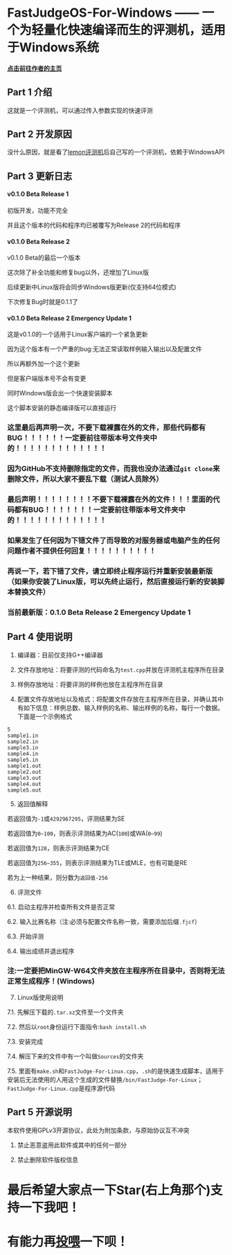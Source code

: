 # FastJudgeOS-For-Windows —— 一个为轻量化快速编译而生的评测机，适用于Windows系统

#### [点击前往作者的主页](https://enderdragon114514.github.io/Homepage/index.html)

## Part 1 介绍

这就是一个评测机，可以通过传入参数实现的快速评测

## Part 2 开发原因

没什么原因，就是看了[lemon评测机](https://oi-wiki.org/tools/judger/lemon/)后自己写的一个评测机，依赖于WindowsAPI

## Part 3 更新日志

#### v0.1.0 Beta Release 1

初版开发，功能不完全

并且这个版本的代码和程序均已被覆写为Release 2的代码和程序

#### v0.1.0 Beta Release 2

v0.1.0 Beta的最后一个版本

这次除了补全功能和修复bug以外，还增加了Linux版

后续更新中Linux版将会同步Windows版更新(仅支持64位模式)

下次修复Bug时就是0.1.1了

#### v0.1.0 Beta Release 2 Emergency Update 1

这是v0.1.0的一个适用于Linux客户端的一个紧急更新

因为这个版本有一个严重的bug:无法正常读取样例输入输出以及配置文件

所以再额外加一个这个更新

但是客户端版本号不会有变更

同时Windows版会出一个快速安装脚本

这个脚本安装的静态编译版可以直接运行

### 这里最后再声明一次，不要下载裸露在外的文件，那些代码都有BUG！！！！！！一定要前往带版本号文件夹中的！！！！！！！！！！！！！

### 因为GitHub不支持删除指定的文件，而我也没办法通过`git clone`来删除文件，所以大家不要乱下载（测试人员除外）

### 最后声明！！！！！！！！不要下载裸露在外的文件！！！里面的代码都有BUG！！！！！！！一定要前往带版本号文件夹中的！！！！！！！！！！！！！

### 如果发生了任何因为下错文件了而导致的对服务器或电脑产生的任何问题作者不提供任何回复！！！！！！！！！！

### 再说一下，若下错了文件，请立即终止程序运行并重新安装最新版（如果你安装了Linux版，可以先终止运行，然后直接运行新的安装脚本替换文件）

### 当前最新版：0.1.0 Beta Release 2 Emergency Update 1

## Part 4 使用说明

1. 编译器：目前仅支持G++编译器
 
2. 文件存放地址：将要评测的代码命名为`test.cpp`并放在评测机主程序所在目录
 
3. 样例存放地址：将要评测的样例也放在主程序所在目录

4. 配置文件存放地址以及格式：将配置文件存放在主程序所在目录，并确认其中有如下信息：样例总数、输入样例的名称、输出样例的名称，每行一个数据。下面是一个示例格式
```
5
sample1.in
sample2.in
sample3.in
sample4.in
sample5.in
sample1.out
sample2.out
sample3.out
sample4.out
sample5.out
```
5. 返回值解释
   
若返回值为`-1`或`4292967295`，评测结果为SE

若返回值为`0~100`，则表示评测结果为AC(`100`)或WA(`0~99`)

若返回值为`128`，则表示评测结果为CE

若返回值为`256~355`，则表示评测结果为TLE或MLE，也有可能是RE

若为上一种结果，则分数为`返回值-256`

6. 评测文件

6.1. 启动主程序并检查所有文件是否正常

6.2. 输入比赛名称（注:必须与配置文件名称一致，需要添加后缀`.fjcf`）

6.3. 开始评测

6.4. 输出成绩并退出程序

### 注:一定要把MinGW-W64文件夹放在主程序所在目录中，否则将无法正常生成程序！(Windows)

7. Linux版使用说明

7.1. 先解压下载的`.tar.xz`文件至一个文件夹

7.2. 然后以`root`身份运行下面指令:`bash install.sh`

7.3. 安装完成

7.4. 解压下来的文件中有一个叫做`Sources`的文件夹

7.5. 里面有`make.sh`和`FastJudge-For-Linux.cpp`，`.sh`的是快速生成脚本，适用于安装后无法使用的人用这个生成的文件替换`/bin/FastJudge-For-Linux`；`FastJudge-For-Linux.cpp`是程序源代码

## Part 5 开源说明

本软件使用GPLv3开源协议，此处为附加条款，与原始协议互不冲突

1. 禁止恶意盗用此软件或其中的任何一部分
   
2. 禁止删除软件版权信息

# 最后希望大家点一下Star(右上角那个)支持一下我吧！

# 有能力再[投喂](https://enderdragon114514.github.io/Homepage/pay.html)一下呗！
